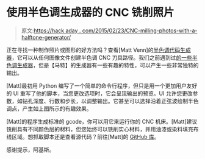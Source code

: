 # 使用半色调生成器的 CNC 铣削照片

> 原文:[https://hack aday . com/2015/02/23/CNC-milling-photos-with-a-halftone-generator/](https://hackaday.com/2015/02/23/cnc-milling-photos-with-a-halftone-generator/)

正在寻找一种制作照片或图形的好方法吗？查看[Matt Venn]的[半色调代码生成器](http://www.mattvenn.net/2014/10/07/drill-pic-gcode-generator-updated/)，它可以从任何图像文件创建半色调 CNC 刀具路径。我们之前遇到过[的一些半色调生成器](http://hackaday.com/2011/09/14/making-better-cnc-halftone-pictures/)，但是【马特】的生成器有一些有趣的特性，可以产生一些非常独特的输出。

[Matt]最初用 Python 编写了一个简单的命令行程序，但只是用一个更加用户友好的 UI 重写了他的脚本，当您更改选项时，它会呈现输出的预览。UI 允许您更改参数，如钻孔深度、行数和步长，以调整输出。它甚至可以选择沿着正弦波绘制半色调点，产生如上图所示的有趣效果。

[Matt]的程序生成标准的 gcode，你可以用它来运行你的 CNC 机床。[Matt]建议铣削具有不同颜色层的材料，但您始终可以铣削实心材料，并用油漆或染料填充布线区域。想抓取脚本还是查看源代码？前往[Matt]的 [GitHub 库](https://github.com/mattvenn/cad/tree/master/tools/drillpic2)。

感谢提示，阿基斯。